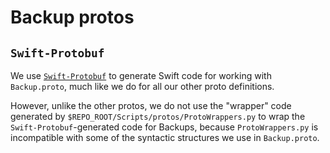 # Backup protos

## `Swift-Protobuf`

We use [`Swift-Protobuf`](https://github.com/apple/swift-protobuf) to generate Swift code for working with `Backup.proto`, much like we do for all our other proto definitions.

However, unlike the other protos, we do not use the "wrapper" code generated by `$REPO_ROOT/Scripts/protos/ProtoWrappers.py` to wrap the `Swift-Protobuf`-generated code for Backups, because `ProtoWrappers.py` is incompatible with some of the syntactic structures we use in `Backup.proto`. 
